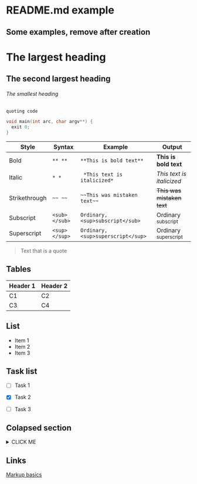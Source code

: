 
# README.md example





## Some examples, remove after creation

# The largest heading
## The second largest heading
###### The smallest heading

`quoting code`

```c
void main(int arc, char argv**) {
  exit 0;
}
```


| Style  | Syntax  | Example | Output |
|------- |-------- |---------|--------|
| Bold   | `** **` | `**This is bold text**`  | **This is bold text** |
| Italic | `* *`   | ` *This text is italicized*` | *This text is italicized* |
| Strikethrough | `~~ ~~` | `~~This was mistaken text~~` | ~~This was mistaken text~~ |
| Subscript | `<sub> </sub>` | `Ordinary, <sup>subscript</sub>` | Ordinary <sub>subscript</sub> |
| Superscript | `<sup> </sup>` | `Ordinary, <sup>superscript</sup>` | Ordinary <sup>superscript</sup> |

> Text that is a quote



## Tables

| Header 1 | Header 2 |
| -------- | -------- |
|   C1     | C2       |
|   C3     | C4       |


## List

- Item 1
- Item 2
- Item 3

## Task list

- [ ] Task 1
- [x] Task 2
- [ ] Task 3


## Colapsed section

<details><summary>CLICK ME</summary>
<p>

#### We can hide anything, even code!

```ruby
puts "Hello World"
```

</p>
</details>

## Links

[Markup basics](https://docs.github.com/en/get-started/writing-on-github/working-with-advanced-formatting/autolinked-references-and-urls)
